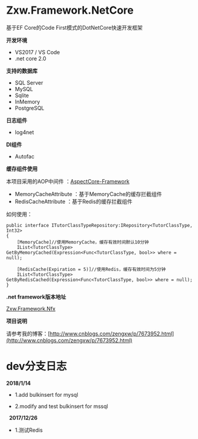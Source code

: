 # Zxw.Framework.NetCore
基于EF Core的Code First模式的DotNetCore快速开发框架

**开发环境**
* VS2017 / VS Code
* .net core 2.0

**支持的数据库**
* SQL Server
* MySQL
* Sqlite
* InMemory
* PostgreSQL

**日志组件**
* log4net

**DI组件**
* Autofac

**缓存组件使用**

本项目采用的AOP中间件 ：[AspectCore-Framework](https://github.com/dotnetcore/AspectCore-Framework)
* MemoryCacheAttribute ：基于MemoryCache的缓存拦截组件
* RedisCacheAttribute ：基于Redis的缓存拦截组件

如何使用：

    public interface ITutorClassTypeRepository:IRepository<TutorClassType, Int32>
    {
        [MemoryCache]//使用MemoryCache，缓存有效时间默认10分钟
        IList<TutorClassType> GetByMemoryCached(Expression<Func<TutorClassType, bool>> where = null);

        [RedisCache(Expiration = 5)]//使用Redis，缓存有效时间为5分钟
        IList<TutorClassType> GetByRedisCached(Expression<Func<TutorClassType, bool>> where = null);
    }


**.net framework版本地址**

[Zxw.Framework.Nfx](https://github.com/VictorTzeng/Zxw.Framework.Nfx)



**项目说明**

请参考我的博客：[http://www.cnblogs.com/zengxw/p/7673952.html](http://www.cnblogs.com/zengxw/p/7673952.html)


# dev分支日志

**2018/1/14**

* 1.add bulkinsert for mysql

* 2.modify and test bulkinsert for mssql

 
**2017/12/26**

* 1.测试Redis
